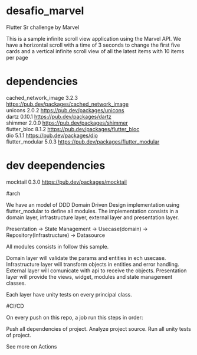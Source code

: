 # desafio_marvel
Flutter Sr challenge by Marvel

This is a sample infinite scroll view application using the Marvel API.
We have a horizontal scroll with a time of 3 seconds to change the first five cards
and a vertical infinite scroll view of all the latest items with 10 items per page

# dependencies

cached_network_image 3.2.3 https://pub.dev/packages/cached_network_image <br>
unicons 2.0.2 https://pub.dev/packages/unicons <br>
dartz 0.10.1 https://pub.dev/packages/dartz <br>
shimmer 2.0.0 https://pub.dev/packages/shimmer <br>
flutter_bloc 8.1.2 https://pub.dev/packages/flutter_bloc <br>
dio 5.1.1 https://pub.dev/packages/dio <br>
flutter_modular 5.0.3 https://pub.dev/packages/flutter_modular <br>

# dev deependencies

mocktail 0.3.0 https://pub.dev/packages/mocktail

#arch

We have an model of DDD Domain Driven Design implementation using
flutter_modular to define all modules. The implementation consists 
in a domain layer, infrastructure layer, external layer and 
presentation layer. 

Presentation -> State Management -> Usecase(domain) -> Repository(Infrastructure) -> Datasource

All modules consists in follow this sample. 

Domain layer will validate the params and entities in ech usecase.
Infrastructure layer will transform objects in entities and error handling.
External layer will comunicate with api to receive the objects.
Presentation layer will provide the views, widget, modules and state management classes.

Each layer have unity tests on every principal class.

#CI/CD

On every push on this repo, a job run this steps in order:

  Push all dependencies of project.
  Analyze project source.
  Run all unity tests of project.
  
  See more on Actions
